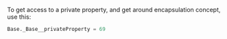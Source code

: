 
To get access to a private property, and get around encapsulation concept, use this:

```python
Base._Base__privateProperty = 69
```